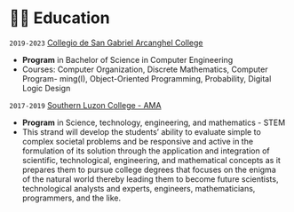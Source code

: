 # 👨‍🎓 Education

`2019-2023` [Collegio de San Gabriel Arcanghel College](www.cdsga-system.com)

- **Program** in Bachelor of Science in Computer
Engineering
- Courses: Computer Organization, Discrete Mathematics, Computer Program-
ming(I), Object-Oriented Programming, Probability, Digital Logic Design

`2017-2019` [Southern Luzon College - AMA](http://slc.amaes.edu.ph/)

- **Program** in Science, technology, engineering, and mathematics - STEM
- This strand will develop the students’ ability to evaluate simple to complex societal problems and be responsive and active in the formulation of its solution through the application and integration of scientific, technological, engineering, and mathematical concepts as it prepares them to pursue college degrees that focuses on the enigma of the natural world thereby leading them to become future scientists, technological analysts and experts, engineers, mathematicians, programmers, and the like.
